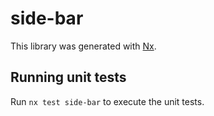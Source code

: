 # side-bar

This library was generated with [Nx](https://nx.dev).

## Running unit tests

Run `nx test side-bar` to execute the unit tests.
